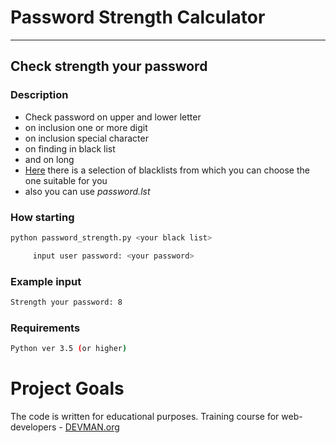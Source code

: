 # Password Strength Calculator

---
Check strength your password
---

### Description
+ Check password on upper and lower letter
+ on inclusion one or more digit
+ on inclusion special character
+ on finding in black list
+ and on long
+ [Here](https://github.com/danielmiessler/SecLists/tree/master/Passwords) there is a selection of blacklists from which you can choose the one suitable for you
+ also you can use *password.lst*

### How starting
```bash
python password_strength.py <your black list>

     input user password: <your password>
```

### Example input
```bash
Strength your password: 8
```

### Requirements
```bash
Python ver 3.5 (or higher)
```

# Project Goals

The code is written for educational purposes. Training course for web-developers - [DEVMAN.org](https://devman.org)
